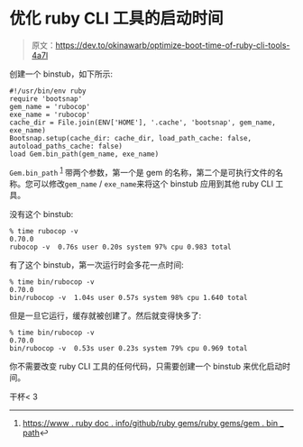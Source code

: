 # 优化 ruby CLI 工具的启动时间

> 原文：<https://dev.to/okinawarb/optimize-boot-time-of-ruby-cli-tools-4a7l>

创建一个 binstub，如下所示:

```
#!/usr/bin/env ruby
require 'bootsnap'
gem_name = 'rubocop'
exe_name = 'rubocop'
cache_dir = File.join(ENV['HOME'], '.cache', 'bootsnap', gem_name, exe_name)
Bootsnap.setup(cache_dir: cache_dir, load_path_cache: false, autoload_paths_cache: false)
load Gem.bin_path(gem_name, exe_name) 
```

`Gem.bin_path` <sup id="fnref1">[1](#fn1)</sup> 带两个参数，第一个是 gem 的名称，第二个是可执行文件的名称。您可以修改`gem_name` / `exe_name`来将这个 binstub 应用到其他 ruby CLI 工具。

没有这个 binstub:

```
% time rubocop -v
0.70.0
rubocop -v  0.76s user 0.20s system 97% cpu 0.983 total 
```

有了这个 binstub，第一次运行时会多花一点时间:

```
% time bin/rubocop -v
0.70.0
bin/rubocop -v  1.04s user 0.57s system 98% cpu 1.640 total 
```

但是一旦它运行，缓存就被创建了。然后就变得快多了:

```
% time bin/rubocop -v
0.70.0
bin/rubocop -v  0.53s user 0.23s system 79% cpu 0.969 total 
```

你不需要改变 ruby CLI 工具的任何代码，只需要创建一个 binstub 来优化启动时间。

干杯< 3

* * *

1.  [https://www . ruby doc . info/github/ruby gems/ruby gems/gem . bin _ path](https://www.rubydoc.info/github/rubygems/rubygems/Gem.bin_path)↩